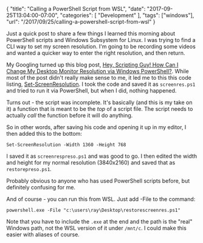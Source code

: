 {
	"title": "Calling a PowerShell Script from WSL",
	"date": "2017-09-25T13:04:00-07:00",
	"categories": [
		"Development"
	],
	"tags": ["windows"],
	"url": "/2017/09/25/calling-a-powershell-script-from-wsl"
}

Just a quick post to share a few things I learned this morning about PowerShell scripts and Windows Subsystem for Linux. I was trying to find a CLI way to set my screen resolution. I'm going to be recording some videos and wanted a quicker way to enter the right resolution, and then return.

My Googling turned up this blog post, [Hey, Scripting Guy! How Can I Change My Desktop Monitor Resolution via Windows PowerShell?](https://blogs.technet.microsoft.com/heyscriptingguy/2010/07/07/hey-scripting-guy-how-can-i-change-my-desktop-monitor-resolution-via-windows-powershell/). While most of the post didn't really make sense to me, it led me to this this code listing, [Set-ScreenResolution](https://gallery.technet.microsoft.com/ScriptCenter/2a631d72-206d-4036-a3f2-2e150f297515/). I took the code and saved it as `screenres.ps1` and tried to run it via PowerShell, but when I did, nothing happened. 

Turns out - the script was incomplete. It's basically (and this is my take on it) a function that is meant to be the *top* of a script file. The script needs to actually *call* the function before it will do anything. 

So in other words, after saving his code and opening it up in my editor, I then added this to the bottom: 

	Set-ScreenResolution -Width 1360 -Height 768

I saved it as `screenrespreso.ps1` and was good to go. I then edited the width and height for my normal resolution (3840x2160) and saved that as `restorepreso.ps1`. 

Probably obvious to anyone who has used PowerShell scripts before, but definitely confusing for me.

And of course - you can run this from WSL. Just add -File to the command:

	powershell.exe -File "c:\users\ray\Desktop\restorescreenres.ps1"  

Note that you have to include the `.exe` at the end and the path is the "real" Windows path, not the WSL version of it under `/mnt/c`. I could make this easier with aliases of course.
